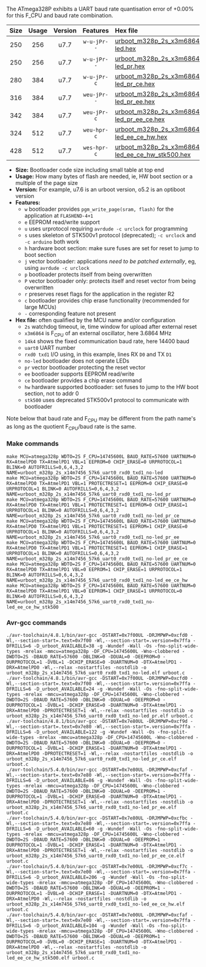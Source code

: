 The ATmega328P exhibits a UART baud rate quantisation error of +0.00% for this F_CPU and baud rate combination.

|Size|Usage|Version|Features|Hex file|
|:-:|:-:|:-:|:-:|:--|
|250|256|u7.7|`w-u-jPr--`|[urboot_m328p_2s_x3m6864_14k4_uart0_rxd0_txd1_no-led.hex](https://raw.githubusercontent.com/stefanrueger/urboot.hex/main/boards/timeduino/atmega328p/watchdog_2_s/external_oscillator_x/%2B3m686400_hz/%2B%2B14k4_baud/uart0_rxd0_txd1/no-led/urboot_m328p_2s_x3m6864_14k4_uart0_rxd0_txd1_no-led.hex)|
|250|256|u7.7|`w-u-jPr--`|[urboot_m328p_2s_x3m6864_14k4_uart0_rxd0_txd1_no-led_pr.hex](https://raw.githubusercontent.com/stefanrueger/urboot.hex/main/boards/timeduino/atmega328p/watchdog_2_s/external_oscillator_x/%2B3m686400_hz/%2B%2B14k4_baud/uart0_rxd0_txd1/no-led/urboot_m328p_2s_x3m6864_14k4_uart0_rxd0_txd1_no-led_pr.hex)|
|280|384|u7.7|`w-u-jPr-c`|[urboot_m328p_2s_x3m6864_14k4_uart0_rxd0_txd1_no-led_pr_ce.hex](https://raw.githubusercontent.com/stefanrueger/urboot.hex/main/boards/timeduino/atmega328p/watchdog_2_s/external_oscillator_x/%2B3m686400_hz/%2B%2B14k4_baud/uart0_rxd0_txd1/no-led/urboot_m328p_2s_x3m6864_14k4_uart0_rxd0_txd1_no-led_pr_ce.hex)|
|316|384|u7.7|`weu-jPr--`|[urboot_m328p_2s_x3m6864_14k4_uart0_rxd0_txd1_no-led_pr_ee.hex](https://raw.githubusercontent.com/stefanrueger/urboot.hex/main/boards/timeduino/atmega328p/watchdog_2_s/external_oscillator_x/%2B3m686400_hz/%2B%2B14k4_baud/uart0_rxd0_txd1/no-led/urboot_m328p_2s_x3m6864_14k4_uart0_rxd0_txd1_no-led_pr_ee.hex)|
|342|384|u7.7|`weu-jPr-c`|[urboot_m328p_2s_x3m6864_14k4_uart0_rxd0_txd1_no-led_pr_ee_ce.hex](https://raw.githubusercontent.com/stefanrueger/urboot.hex/main/boards/timeduino/atmega328p/watchdog_2_s/external_oscillator_x/%2B3m686400_hz/%2B%2B14k4_baud/uart0_rxd0_txd1/no-led/urboot_m328p_2s_x3m6864_14k4_uart0_rxd0_txd1_no-led_pr_ee_ce.hex)|
|324|512|u7.7|`weu-hpr-c`|[urboot_m328p_2s_x3m6864_14k4_uart0_rxd0_txd1_no-led_ee_ce_hw.hex](https://raw.githubusercontent.com/stefanrueger/urboot.hex/main/boards/timeduino/atmega328p/watchdog_2_s/external_oscillator_x/%2B3m686400_hz/%2B%2B14k4_baud/uart0_rxd0_txd1/no-led/urboot_m328p_2s_x3m6864_14k4_uart0_rxd0_txd1_no-led_ee_ce_hw.hex)|
|428|512|u7.7|`wes-hpr-c`|[urboot_m328p_2s_x3m6864_14k4_uart0_rxd0_txd1_no-led_ee_ce_hw_stk500.hex](https://raw.githubusercontent.com/stefanrueger/urboot.hex/main/boards/timeduino/atmega328p/watchdog_2_s/external_oscillator_x/%2B3m686400_hz/%2B%2B14k4_baud/uart0_rxd0_txd1/no-led/urboot_m328p_2s_x3m6864_14k4_uart0_rxd0_txd1_no-led_ee_ce_hw_stk500.hex)|

- **Size:** Bootloader code size including small table at top end
- **Usage:** How many bytes of flash are needed, ie, HW boot section or a multiple of the page size
- **Version:** For example, u7.6 is an urboot version, o5.2 is an optiboot version
- **Features:**
  + `w` bootloader provides `pgm_write_page(sram, flash)` for the application at `FLASHEND-4+1`
  + `e` EEPROM read/write support
  + `u` uses urprotocol requiring `avrdude -c urclock` for programming
  + `s` uses skeleton of STK500v1 protocol (deprecated); `-c urclock` and `-c arduino` both work
  + `h` hardware boot section: make sure fuses are set for reset to jump to boot section
  + `j` vector bootloader: applications *need to be patched externally*, eg, using `avrdude -c urclock`
  + `p` bootloader protects itself from being overwritten
  + `P` vector bootloader only: protects itself and reset vector from being overwritten
  + `r` preserves reset flags for the application in the register R2
  + `c` bootloader provides chip erase functionality (recommended for large MCUs)
  + `-` corresponding feature not present
- **Hex file:** often qualified by the MCU name and/or configuration
  + `2s` watchdog timeout, ie, time window for upload after external reset
  + `x3m6864` is F<sub>CPU</sub> of an external oscillator, here 3.6864 MHz
  + `14k4` shows the fixed communication baud rate, here 14400 baud
  + `uart0` UART number
  + `rxd0 txd1` I/O using, in this example, lines RX `D0` and TX `D1`
  + `no-led` bootloader does not operate LEDs
  + `pr` vector bootloader protecting the reset vector
  + `ee` bootloader supports EEPROM read/write
  + `ce` bootloader provides a chip erase command
  + `hw` hardware supported bootloader: set fuses to jump to the HW boot section, not to addr 0
  + `stk500` uses deprecated STK500v1 protocol to communicate with bootloader


Note below that baud rate and F<sub>CPU</sub> may be different from the path name's as long as the quotient F<sub>CPU</sub>/baud rate is the same.

### Make commands
```
make MCU=atmega328p WDTO=2S F_CPU=14745600L BAUD_RATE=57600 UARTNUM=0 RX=AtmelPD0 TX=AtmelPD1 VBL=1 EEPROM=0 CHIP_ERASE=0 URPROTOCOL=1 BLINK=0 AUTOFRILLS=0,6,4,3,2 NAME=urboot_m328p_2s_x14m7456_57k6_uart0_rxd0_txd1_no-led
make MCU=atmega328p WDTO=2S F_CPU=14745600L BAUD_RATE=57600 UARTNUM=0 RX=AtmelPD0 TX=AtmelPD1 VBL=1 PROTECTRESET=1 EEPROM=0 CHIP_ERASE=0 URPROTOCOL=1 BLINK=0 AUTOFRILLS=0,6,4,3,2 NAME=urboot_m328p_2s_x14m7456_57k6_uart0_rxd0_txd1_no-led_pr
make MCU=atmega328p WDTO=2S F_CPU=14745600L BAUD_RATE=57600 UARTNUM=0 RX=AtmelPD0 TX=AtmelPD1 VBL=1 PROTECTRESET=1 EEPROM=0 CHIP_ERASE=1 URPROTOCOL=1 BLINK=0 AUTOFRILLS=0,6,4,3,2 NAME=urboot_m328p_2s_x14m7456_57k6_uart0_rxd0_txd1_no-led_pr_ce
make MCU=atmega328p WDTO=2S F_CPU=14745600L BAUD_RATE=57600 UARTNUM=0 RX=AtmelPD0 TX=AtmelPD1 VBL=1 PROTECTRESET=1 EEPROM=1 CHIP_ERASE=0 URPROTOCOL=1 BLINK=0 AUTOFRILLS=0,6,4,3,2 NAME=urboot_m328p_2s_x14m7456_57k6_uart0_rxd0_txd1_no-led_pr_ee
make MCU=atmega328p WDTO=2S F_CPU=14745600L BAUD_RATE=57600 UARTNUM=0 RX=AtmelPD0 TX=AtmelPD1 VBL=1 PROTECTRESET=1 EEPROM=1 CHIP_ERASE=1 URPROTOCOL=1 BLINK=0 AUTOFRILLS=0,6,4,3,2 NAME=urboot_m328p_2s_x14m7456_57k6_uart0_rxd0_txd1_no-led_pr_ee_ce
make MCU=atmega328p WDTO=2S F_CPU=14745600L BAUD_RATE=57600 UARTNUM=0 RX=AtmelPD0 TX=AtmelPD1 VBL=0 EEPROM=1 CHIP_ERASE=1 URPROTOCOL=1 BLINK=0 AUTOFRILLS=0,6,4,3,2 NAME=urboot_m328p_2s_x14m7456_57k6_uart0_rxd0_txd1_no-led_ee_ce_hw
make MCU=atmega328p WDTO=2S F_CPU=14745600L BAUD_RATE=57600 UARTNUM=0 RX=AtmelPD0 TX=AtmelPD1 VBL=0 EEPROM=1 CHIP_ERASE=1 URPROTOCOL=0 BLINK=0 AUTOFRILLS=0,6,4,3,2 NAME=urboot_m328p_2s_x14m7456_57k6_uart0_rxd0_txd1_no-led_ee_ce_hw_stk500
```

### Avr-gcc commands
```
./avr-toolchain/4.8.1/bin/avr-gcc -DSTART=0x7f00UL -DRJMPWP=0xcfd0 -Wl,--section-start=.text=0x7f00 -Wl,--section-start=.version=0x7ffa -DFRILLS=6 -D_urboot_AVAILABLE=38 -g -Wundef -Wall -Os -fno-split-wide-types -mrelax -mmcu=atmega328p -DF_CPU=14745600L -Wno-clobbered -DWDTO=2S -DBAUD_RATE=57600 -DBLINK=0 -DDUAL=0 -DEEPROM=0 -DURPROTOCOL=1 -DVBL=1 -DCHIP_ERASE=0 -DUARTNUM=0 -DTX=AtmelPD1 -DRX=AtmelPD0 -Wl,--relax -nostartfiles -nostdlib -o urboot_m328p_2s_x14m7456_57k6_uart0_rxd0_txd1_no-led.elf urboot.c
./avr-toolchain/4.8.1/bin/avr-gcc -DSTART=0x7f00UL -DRJMPWP=0xcfd0 -Wl,--section-start=.text=0x7f00 -Wl,--section-start=.version=0x7ffa -DFRILLS=6 -D_urboot_AVAILABLE=24 -g -Wundef -Wall -Os -fno-split-wide-types -mrelax -mmcu=atmega328p -DF_CPU=14745600L -Wno-clobbered -DWDTO=2S -DBAUD_RATE=57600 -DBLINK=0 -DDUAL=0 -DEEPROM=0 -DURPROTOCOL=1 -DVBL=1 -DCHIP_ERASE=0 -DUARTNUM=0 -DTX=AtmelPD1 -DRX=AtmelPD0 -DPROTECTRESET=1 -Wl,--relax -nostartfiles -nostdlib -o urboot_m328p_2s_x14m7456_57k6_uart0_rxd0_txd1_no-led_pr.elf urboot.c
./avr-toolchain/4.8.1/bin/avr-gcc -DSTART=0x7e80UL -DRJMPWP=0xcf9d -Wl,--section-start=.text=0x7e80 -Wl,--section-start=.version=0x7ffa -DFRILLS=6 -D_urboot_AVAILABLE=122 -g -Wundef -Wall -Os -fno-split-wide-types -mrelax -mmcu=atmega328p -DF_CPU=14745600L -Wno-clobbered -DWDTO=2S -DBAUD_RATE=57600 -DBLINK=0 -DDUAL=0 -DEEPROM=0 -DURPROTOCOL=1 -DVBL=1 -DCHIP_ERASE=1 -DUARTNUM=0 -DTX=AtmelPD1 -DRX=AtmelPD0 -DPROTECTRESET=1 -Wl,--relax -nostartfiles -nostdlib -o urboot_m328p_2s_x14m7456_57k6_uart0_rxd0_txd1_no-led_pr_ce.elf urboot.c
./avr-toolchain/5.4.0/bin/avr-gcc -DSTART=0x7e80UL -DRJMPWP=0xcfaf -Wl,--section-start=.text=0x7e80 -Wl,--section-start=.version=0x7ffa -DFRILLS=6 -D_urboot_AVAILABLE=86 -g -Wundef -Wall -Os -fno-split-wide-types -mrelax -mmcu=atmega328p -DF_CPU=14745600L -Wno-clobbered -DWDTO=2S -DBAUD_RATE=57600 -DBLINK=0 -DDUAL=0 -DEEPROM=1 -DURPROTOCOL=1 -DVBL=1 -DCHIP_ERASE=0 -DUARTNUM=0 -DTX=AtmelPD1 -DRX=AtmelPD0 -DPROTECTRESET=1 -Wl,--relax -nostartfiles -nostdlib -o urboot_m328p_2s_x14m7456_57k6_uart0_rxd0_txd1_no-led_pr_ee.elf urboot.c
./avr-toolchain/5.4.0/bin/avr-gcc -DSTART=0x7e80UL -DRJMPWP=0xcfbc -Wl,--section-start=.text=0x7e80 -Wl,--section-start=.version=0x7ffa -DFRILLS=6 -D_urboot_AVAILABLE=60 -g -Wundef -Wall -Os -fno-split-wide-types -mrelax -mmcu=atmega328p -DF_CPU=14745600L -Wno-clobbered -DWDTO=2S -DBAUD_RATE=57600 -DBLINK=0 -DDUAL=0 -DEEPROM=1 -DURPROTOCOL=1 -DVBL=1 -DCHIP_ERASE=1 -DUARTNUM=0 -DTX=AtmelPD1 -DRX=AtmelPD0 -DPROTECTRESET=1 -Wl,--relax -nostartfiles -nostdlib -o urboot_m328p_2s_x14m7456_57k6_uart0_rxd0_txd1_no-led_pr_ee_ce.elf urboot.c
./avr-toolchain/5.4.0/bin/avr-gcc -DSTART=0x7e00UL -DRJMPWP=0xcf7c -Wl,--section-start=.text=0x7e00 -Wl,--section-start=.version=0x7ffa -DFRILLS=6 -D_urboot_AVAILABLE=206 -g -Wundef -Wall -Os -fno-split-wide-types -mrelax -mmcu=atmega328p -DF_CPU=14745600L -Wno-clobbered -DWDTO=2S -DBAUD_RATE=57600 -DBLINK=0 -DDUAL=0 -DEEPROM=1 -DURPROTOCOL=1 -DVBL=0 -DCHIP_ERASE=1 -DUARTNUM=0 -DTX=AtmelPD1 -DRX=AtmelPD0 -Wl,--relax -nostartfiles -nostdlib -o urboot_m328p_2s_x14m7456_57k6_uart0_rxd0_txd1_no-led_ee_ce_hw.elf urboot.c
./avr-toolchain/5.4.0/bin/avr-gcc -DSTART=0x7e00UL -DRJMPWP=0xcfaf -Wl,--section-start=.text=0x7e00 -Wl,--section-start=.version=0x7ffa -DFRILLS=6 -D_urboot_AVAILABLE=104 -g -Wundef -Wall -Os -fno-split-wide-types -mrelax -mmcu=atmega328p -DF_CPU=14745600L -Wno-clobbered -DWDTO=2S -DBAUD_RATE=57600 -DBLINK=0 -DDUAL=0 -DEEPROM=1 -DURPROTOCOL=0 -DVBL=0 -DCHIP_ERASE=1 -DUARTNUM=0 -DTX=AtmelPD1 -DRX=AtmelPD0 -Wl,--relax -nostartfiles -nostdlib -o urboot_m328p_2s_x14m7456_57k6_uart0_rxd0_txd1_no-led_ee_ce_hw_stk500.elf urboot.c
```

